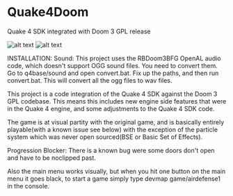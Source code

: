 # Quake4Doom
Quake 4 SDK integrated with Doom 3 GPL release

![alt text](https://i.ibb.co/V3Mw0Rv/unknown-1.png)
![alt text](https://i.ibb.co/TTHTTkQ/image.png)

INSTALLATION:
	Sound: This project uses the RBDoom3BFG OpenAL audio code, which doesn't support OGG sound files. You need to convert them. Go to q4base/sound and open convert.bat. Fix up the paths, and then run convert.bat. This will convert all the ogg files to wav files.

This project is a code integration of the Quake 4 SDK against the Doom 3 GPL codebase. 
This means this includes new engine side features that were in the Quake 4 engine,
and some adjustments to the Quake 4 SDK code.

The game is at visual partity with the original game, and is basically entirely playable(with a known issue see below) with the exception of the particle system which was never open sourced(BSE or Basic Set of Effects).

Progression Blocker:
There is a known bug were some doors don't open and have to be noclipped past. 

Also the main menu works visually, but when you hit one button on the main menu it goes black, to start a game simply type devmap game/airdefense1 in the console. 
